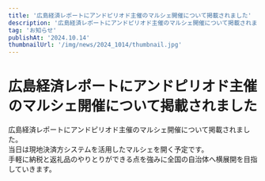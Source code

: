 ```yaml
---
title: '広島経済レポートにアンドピリオド主催のマルシェ開催について掲載されました'
description: '広島経済レポートにアンドピリオド主催のマルシェ開催について掲載されました'
tag: 'お知らせ'
publishAt: '2024.10.14'
thumbnailUrl: '/img/news/2024_1014/thumbnail.jpg'
---
```


# 広島経済レポートにアンドピリオド主催のマルシェ開催について掲載されました

広島経済レポートにアンドピリオド主催のマルシェ開催について掲載されました。  
当日は現地決済方システムを活用したマルシェを開く予定です。  
手軽に納税と返礼品のやりとりができる点を強みに全国の自治体へ横展開を目指していきます。
